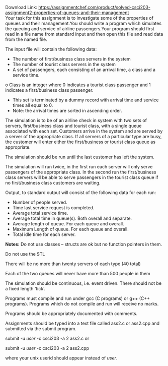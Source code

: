 Download Link: https://assignmentchef.com/product/solved-csci203-assignment2-properties-of-queues-and-their-management
<br>
Your task for this assignment is to investigate some of the properties of queues and their management.You should write a program which simulates the queuing and service of airline passengers.Your program should first read in a file name from standard input and then open this file and read data from the named file.

The input file will contain the following data:

<ul>

 <li>The number of first/business class servers in the system</li>

 <li>The number of tourist class servers in the system</li>

 <li>A set of passengers, each consisting of an arrival time, a class and a service time.</li>

</ul>

o Class is an integer where 0 indicates a tourist class passenger and 1 indicates a first/business class passenger.

<ul>

 <li>This set is terminated by a dummy record with arrival time and service times all equal to 0.</li>

 <li>Note: the arrival times are sorted in ascending order.</li>

</ul>

The simulation is to be of an airline check in system with two sets of servers, first/business class and tourist class, with a single queue associated with each set. Customers arrive in the system and are served by a server of the appropriate class. If all servers of a particular type are busy, the customer will enter either the first/business or tourist class queue as appropriate.

The simulation should be run until the last customer has left the system.

The simulation will run twice, in the first run each server will only serve passengers of the appropriate class. In the second run the first/business class servers will be able to serve passengers in the tourist class queue if no first/business class customers are waiting.

Output, to standard output will consist of the following data for each run:

<ul>

 <li>Number of people served.</li>

 <li>Time last service request is completed.</li>

 <li>Average total service time.</li>

 <li>Average total time in queue(s). Both overall and separate.</li>

 <li>Average length of queue. For each queue and overall.</li>

 <li>Maximum Length of queue. For each queue and overall.</li>

 <li>Total idle time for each server.</li>

</ul>

<strong>Notes:</strong> Do not use classes – structs are ok but no function pointers in them.

Do not use the STL

There will be no more than twenty servers of each type (40 total)

Each of the two queues will never have more than 500 people in them

The simulation should be continuous, i.e. event driven. There should not be a fixed length ‘tick’.

Programs must compile and run under gcc (C programs) or g++ (C++ programs). Programs which do not compile and run will receive no marks.

Programs should be appropriately documented with comments.

Assignments should be typed into a text file called ass2.c or ass2.cpp and submitted via the submit program.

submit -u <em>user</em> -c csci203 -a 2 ass2.c  or

submit -u <em>user</em> -c csci203 -a 2 ass2.cpp

where your unix userid should appear instead of <em>user</em>.
